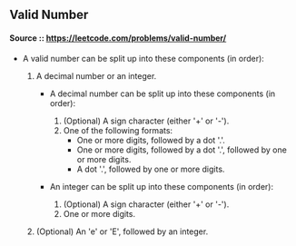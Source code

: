 ## Valid Number

#### Source :: https://leetcode.com/problems/valid-number/

* A valid number can be split up into these components (in order):
	1. A decimal number or an integer.
		* A decimal number can be split up into these components (in order):
			1. (Optional) A sign character (either '+' or '-').
			2. One of the following formats:
				* One or more digits, followed by a dot '.'.
				* One or more digits, followed by a dot '.', followed by one or more digits.
				* A dot '.', followed by one or more digits.

		* An integer can be split up into these components (in order):
			1. (Optional) A sign character (either '+' or '-').
			2. One or more digits.

	2. (Optional) An 'e' or 'E', followed by an integer.
